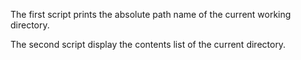 The first script prints the absolute path name of the current working directory.

The second script display the contents list of the current directory.
